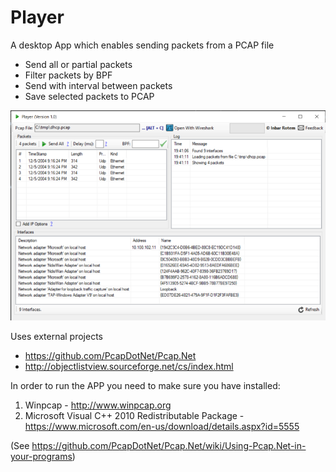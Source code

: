 # Player
A desktop App which enables sending packets from a PCAP file
* Send all or partial packets
* Filter packets by BPF
* Send with interval between packets
* Save selected packets to PCAP

![Screenshot](screenshot.png)

Uses external projects
  * https://github.com/PcapDotNet/Pcap.Net
  * http://objectlistview.sourceforge.net/cs/index.html

In order to run the APP you need to make sure you have installed:
  1. Winpcap - http://www.winpcap.org
  2. Microsoft Visual C++ 2010 Redistributable Package - https://www.microsoft.com/en-us/download/details.aspx?id=5555

(See https://github.com/PcapDotNet/Pcap.Net/wiki/Using-Pcap.Net-in-your-programs)

